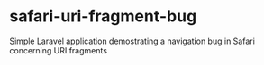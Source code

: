 # safari-uri-fragment-bug
Simple Laravel application demostrating a navigation bug in Safari concerning URI fragments

